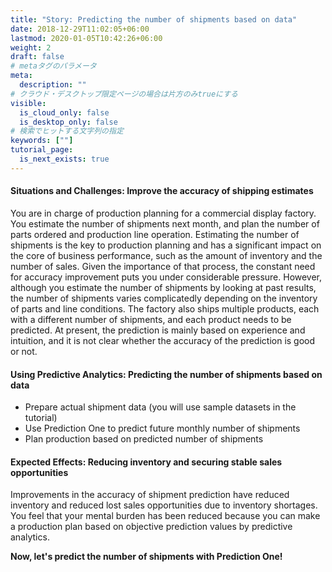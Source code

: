```yaml
---
title: "Story: Predicting the number of shipments based on data"
date: 2018-12-29T11:02:05+06:00
lastmod: 2020-01-05T10:42:26+06:00
weight: 2
draft: false
# metaタグのパラメータ
meta:
  description: ""
# クラウド・デスクトップ限定ページの場合は片方のみtrueにする
visible:
  is_cloud_only: false
  is_desktop_only: false
# 検索でヒットする文字列の指定
keywords: [""]
tutorial_page:
  is_next_exists: true
---
```


#### Situations and Challenges: Improve the accuracy of shipping estimates

You are in charge of production planning for a commercial display factory.
You estimate the number of shipments next month, and plan the number of parts ordered and production line operation.
Estimating the number of shipments is the key to production planning and has a significant impact on the core of business performance, such as the amount of inventory and the number of sales. Given the importance of that process, the constant need for accuracy improvement puts you under considerable pressure.
However, although you estimate the number of shipments by looking at past results, the number of shipments varies complicatedly depending on the inventory of parts and line conditions.
The factory also ships multiple products, each with a different number of shipments, and each product needs to be predicted. At present, the prediction is mainly based on experience and intuition, and it is not clear whether the accuracy of the prediction is good or not.

#### Using Predictive Analytics: Predicting the number of shipments based on data

- Prepare actual shipment data (you will use sample datasets in the tutorial)
- Use Prediction One to predict future monthly number of shipments
- Plan production based on predicted number of shipments

#### Expected Effects: Reducing inventory and securing stable sales opportunities

Improvements in the accuracy of shipment prediction have reduced inventory and reduced lost sales opportunities due to inventory shortages.
You feel that your mental burden has been reduced because you can make a production plan based on objective prediction values by predictive analytics.

**Now, let's predict the number of shipments with Prediction One!**

